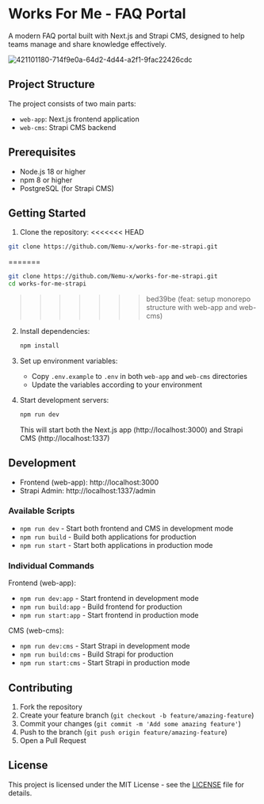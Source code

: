 # Works For Me - FAQ Portal

A modern FAQ portal built with Next.js and Strapi CMS, designed to help teams manage and share knowledge effectively.

![421101180-714f9e0a-64d2-4d44-a2f1-9fac22426cdc](https://github.com/user-attachments/assets/6389cdf6-eff0-40ef-a84b-57dad28cd609)


## Project Structure

The project consists of two main parts:

- `web-app`: Next.js frontend application
- `web-cms`: Strapi CMS backend

## Prerequisites

- Node.js 18 or higher
- npm 8 or higher
- PostgreSQL (for Strapi CMS)

## Getting Started

1. Clone the repository:
<<<<<<< HEAD
```bash
git clone https://github.com/Nemu-x/works-for-me-strapi.git
```
=======
   ```bash
   git clone https://github.com/Nemu-x/works-for-me-strapi.git
   cd works-for-me-strapi
   ```
>>>>>>> bed39be (feat: setup monorepo structure with web-app and web-cms)

2. Install dependencies:
   ```bash
   npm install
   ```

3. Set up environment variables:
   - Copy `.env.example` to `.env` in both `web-app` and `web-cms` directories
   - Update the variables according to your environment

4. Start development servers:
   ```bash
   npm run dev
   ```
   This will start both the Next.js app (http://localhost:3000) and Strapi CMS (http://localhost:1337)

## Development

- Frontend (web-app): http://localhost:3000
- Strapi Admin: http://localhost:1337/admin

### Available Scripts

- `npm run dev` - Start both frontend and CMS in development mode
- `npm run build` - Build both applications for production
- `npm run start` - Start both applications in production mode

### Individual Commands

Frontend (web-app):
- `npm run dev:app` - Start frontend in development mode
- `npm run build:app` - Build frontend for production
- `npm run start:app` - Start frontend in production mode

CMS (web-cms):
- `npm run dev:cms` - Start Strapi in development mode
- `npm run build:cms` - Build Strapi for production
- `npm run start:cms` - Start Strapi in production mode

## Contributing

1. Fork the repository
2. Create your feature branch (`git checkout -b feature/amazing-feature`)
3. Commit your changes (`git commit -m 'Add some amazing feature'`)
4. Push to the branch (`git push origin feature/amazing-feature`)
5. Open a Pull Request

## License

This project is licensed under the MIT License - see the [LICENSE](LICENSE) file for details. 
